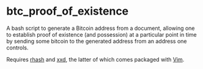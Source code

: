 # btc_proof_of_existence
A bash script to generate a Bitcoin address from a document, allowing one to establish proof of existence (and possession) at a particular point in time by sending some bitcoin to the generated address from an address one controls.

Requires [rhash](https://github.com/rhash/RHash) and [xxd](http://linuxcommand.org/man_pages/xxd1.html), the latter of which comes packaged with [Vim](http://www.vim.org/download.php).

